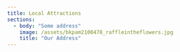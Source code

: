 ```yaml
---
title: Local Attractions
sections:
  - body: "Some address"
    image: /assets/bkpam2100478_raffleintheflowers.jpg
    title: "Our Address"
---
```

